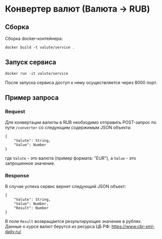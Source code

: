 # Конвертер валют (Валюта -> RUB)
## Сборка
Сборка docker-контейнера:
```
docker build -t valute/service .
```
## Запуск сервиса
```
docker run -it valute/service
```
После запуска сервиса доступ к нему осуществляется через 8000 порт.

## Пример запроса
### Request
Для конвертации валюты в RUB необходимо отправить POST-запрос по пути `/converter` со следующим содержимым JSON объекта:
```
{
    "Valute": String,
    "Value": Number
}
```
где `Valute` - это валюта (пример формата: "EUR"), а `Value` - это запрошенное значение.

### Response
В случае успеха сервис вернет следующий JSON объект:
```
{
    "Valute": String,
    "Value": Number,
    "Result": Number
}
```
В поле `Result` возвращается результирующее значение в рублях.
Данные о курсе валют берутся из ресурса ЦБ РФ: https://www.cbr-xml-daily.ru/